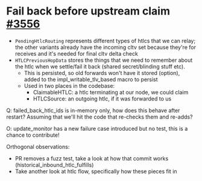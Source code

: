# Fail back before upstream claim [#3556](https://github.com/lightningdevkit/rust-lightning/pull/3556/commits/a78ea1ffe68cfa3f4b438bd7a1d52f2fe63d90b0)

- `PendingHtlcRouting` represents different types of htlcs that we can
  relay; the other variants already have the incoming cltv set because
  they're for receives and it's needed for final cltv delta check
- `HTLCPreviousHopData` stores the things that we need to remember about
  the htlc when we settle/fail it back (shared secret/blinding stuff
  etc).
  - This is persisted, so old forwards won't have it stored (option),
    added to the impl_writable_tlv_based macro to persist
  - Used in two places in the codebase:
    - ClaimableHTLC: a htlc terminating at our node, we could claim
    - HTLCSource: an outgoing htlc, if it was forwarded to us

Q: failed_back_htlc_ids is in-memory only, how does this behave after
   restart? Assuming that we'll hit the code that re-checks them and
   re-adds?

O: update_monitor has a new failure case introduced but no test, this
  is a chance to contribute!

Orthogonal observations:
- PR removes a fuzz test, take a look at how that commit works
(historical_inbound_htlc_fulfills)
- Take another look at htlc flow, specifically how these pieces fit in
